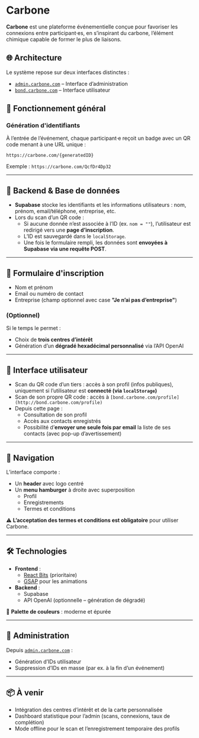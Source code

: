 # Carbone

**Carbone** est une plateforme événementielle conçue pour favoriser les connexions entre participant·es, en s’inspirant du carbone, l’élément chimique capable de former le plus de liaisons.

## 🌐 Architecture

Le système repose sur deux interfaces distinctes :

- [`admin.carbone.com`](http://admin.carbone.com) – Interface d’administration
- [`bond.carbone.com`](http://bond.carbone.com) – Interface utilisateur

## 🔗 Fonctionnement général

### Génération d'identifiants

À l’entrée de l’événement, chaque participant·e reçoit un badge avec un QR code menant à une URL unique :

`https://carbone.com/{generatedID}`

Exemple : `https://carbone.com/QcfDr4Dp32`

---

## 🧠 Backend & Base de données

- **Supabase** stocke les identifiants et les informations utilisateurs : nom, prénom, email/téléphone, entreprise, etc.
- Lors du scan d’un QR code :
  - Si aucune donnée n’est associée à l’ID (ex. `nom = ""`), l’utilisateur est redirigé vers une **page d’inscription**.
  - L’ID est sauvegardé dans le `localStorage`.
  - Une fois le formulaire rempli, les données sont **envoyées à Supabase via une requête POST**.

---

## 📝 Formulaire d'inscription

- Nom et prénom
- Email ou numéro de contact
- Entreprise (champ optionnel avec case **"Je n’ai pas d’entreprise"**)

### (Optionnel)

Si le temps le permet :

- Choix de **trois centres d’intérêt**
- Génération d’un **dégradé hexadécimal personnalisé** via l’API OpenAI

---

## 👥 Interface utilisateur

- Scan du QR code d’un tiers : accès à son profil (infos publiques), uniquement si l’utilisateur est **connecté (via `localStorage`)**
- Scan de son propre QR code : accès à `[bond.carbone.com/profile](http://bond.carbone.com/profile)`
- Depuis cette page :
  - Consultation de son profil
  - Accès aux contacts enregistrés
  - Possibilité d’**envoyer une seule fois par email** la liste de ses contacts (avec pop-up d’avertissement)

---

## 🧭 Navigation

L’interface comporte :

- Un **header** avec logo centré
- Un **menu hamburger** à droite avec superposition
  - Profil
  - Enregistrements
  - Termes et conditions

⚠️ **L’acceptation des termes et conditions est obligatoire** pour utiliser Carbone.

---

## 🛠️ Technologies

- **Frontend** :
  - [React Bits](https://www.reactbits.dev/) (prioritaire)
  - [GSAP](https://greensock.com/gsap/) pour les animations
- **Backend** :
  - Supabase
  - API OpenAI (optionnelle – génération de dégradé)

🎨 **Palette de couleurs** : moderne et épurée

---

## 🔐 Administration

Depuis [`admin.carbone.com`](http://admin.carbone.com) :

- Génération d’IDs utilisateur
- Suppression d’IDs en masse (par ex. à la fin d’un événement)

---

## 📦 À venir

- Intégration des centres d’intérêt et de la carte personnalisée
- Dashboard statistique pour l’admin (scans, connexions, taux de complétion)
- Mode offline pour le scan et l’enregistrement temporaire des profils
